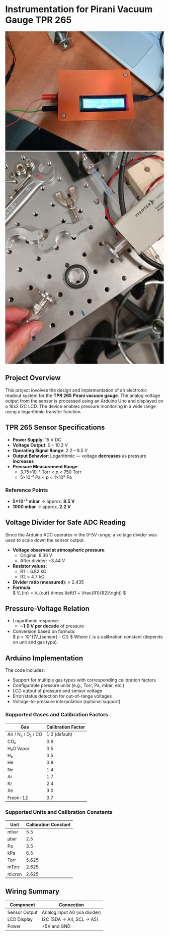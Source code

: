 # Instrumentation for Pirani Vacuum Gauge TPR 265

![Enclosure View](images/case.jpg)
![Pirani Sensor](images/sensor.jpg)

## Project Overview

This project involves the design and implementation of an electronic readout system for the **TPR 265 Pirani vacuum gauge**. The analog voltage output from the sensor is processed using an Arduino Uno and displayed on a 16x2 I2C LCD. The device enables pressure monitoring in a wide range using a logarithmic transfer function.

## TPR 265 Sensor Specifications

- **Power Supply**: 15 V DC  
- **Voltage Output**: 0 – 10.3 V  
- **Operating Signal Range**: 2.2 – 8.5 V  
- **Output Behavior**: Logarithmic — voltage **decreases** as pressure **increases**  
- **Pressure Measurement Range**:  
  - 3.75×10⁻⁴ Torr < _p_ < 750 Torr  
  - 5×10⁻² Pa < _p_ < 1×10⁵ Pa  

### Reference Points

- **5×10⁻⁴ mbar** → approx. **8.5 V**  
- **1000 mbar** → approx. **2.2 V**

## Voltage Divider for Safe ADC Reading

Since the Arduino ADC operates in the 0–5V range, a voltage divider was used to scale down the sensor output.  

- **Voltage observed at atmospheric pressure**:  
  - Original: 8.36 V  
  - After divider: ~3.44 V  
- **Resistor values**:  
  - R1 = 6.82 kΩ  
  - R2 = 4.7 kΩ  
- **Divider ratio (measured)**: ≈ 2.435  
- **Formula**:  
  $
  V_{in} = V_{out} \times \left(1 + \frac{R1}{R2}\right)
  $

## Pressure-Voltage Relation

- Logarithmic response:  
  - **~1.0 V per decade** of pressure  
- Conversion based on formula:  
  $
  p = 10^{(V_{sensor} - C)}
  $
  Where `C` is a calibration constant (depends on unit and gas type).

## Arduino Implementation

The code includes:
- Support for multiple gas types with corresponding calibration factors
- Configurable pressure units (e.g., Torr, Pa, mbar, etc.)
- LCD output of pressure and sensor voltage
- Error/status detection for out-of-range voltages
- Voltage-to-pressure interpolation (optional support)

### Supported Gases and Calibration Factors

| Gas              | Calibration Factor |
|------------------|--------------------|
| Air / N₂ / O₂ / CO | 1.0 (default)     |
| CO₂              | 0.9                |
| H₂O Vapor        | 0.5                |
| H₂               | 0.5                |
| He               | 0.8                |
| Ne               | 1.4                |
| Ar               | 1.7                |
| Kr               | 2.4                |
| Xe               | 3.0                |
| Freon-12         | 0.7                |

### Supported Units and Calibration Constants

| Unit      | Calibration Constant |
|-----------|----------------------|
| mbar      | 5.5                  |
| µbar      | 2.5                  |
| Pa        | 3.5                  |
| kPa       | 6.5                  |
| Torr      | 5.625                |
| mTorr     | 2.625                |
| micron    | 2.625                |

## Wiring Summary

| Component       | Connection                   |
|----------------|------------------------------|
| Sensor Output   | Analog input A0 (via divider)|
| LCD Display     | I2C (SDA → A4, SCL → A5)     |
| Power           | +5V and GND                  |
